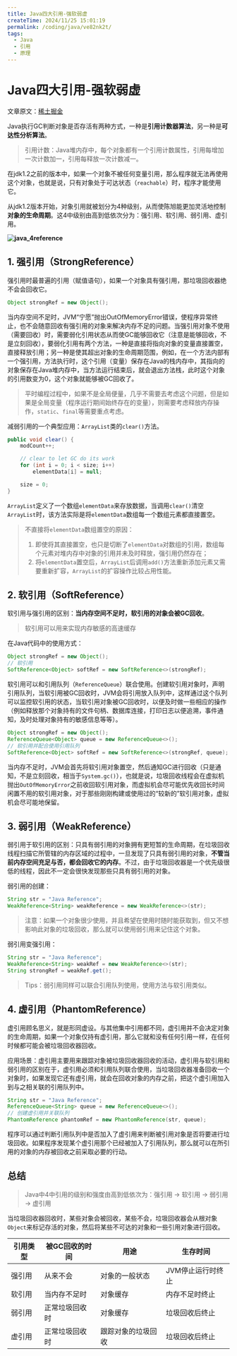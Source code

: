```yaml
---
title: Java四大引用-强软弱虚
createTime: 2024/11/25 15:01:19
permalink: /coding/java/ve82nk2t/
tags:
  - Java
  - 引用
  - 原理
---
```

# Java四大引用-强软弱虚

文章原文：[稀土掘金](https://juejin.cn/post/6844903665241686029)

Java执行GC判断对象是否存活有两种方式，一种是**引用计数器算法**，另一种是**可达性分析算法**。

> 引用计数：Java堆内存中，每个对象都有一个引用计数属性，引用每增加一次计数加一，引用每释放一次计数减一。

在jdk1.2之前的版本中，如果一个对象不被任何变量引用，那么程序就无法再使用这个对象，也就是说，只有对象处于可达状态（`reachable`）时，程序才能使用它。

从jdk1.2版本开始，对象引用就被划分为4种级别，从而使陈旭能更加灵活地控制**对象的生命周期**。这4中级别由高到低依次分为：强引用、软引用、弱引用、虚引用。

**![java_4reference](https://gitee.com/triabin/img_bed/raw/master/2024/08/12/776fa7195f07158299916f75edb52eea-java_4reference.png)**

## 1. 强引用（StrongReference）

强引用时最普遍的引用（赋值语句），如果一个对象具有强引用，那垃圾回收器绝不会会回收它。

```java
Object strongRef = new Object();
```

当内存空间不足时，JVM“宁愿”抛出OutOfMemoryError错误，使程序异常终止，也不会随意回收有强引用的对象来解决内存不足的问题。当强引用对象不使用（需要回收）时，需要弱化引用状态从而使GC能够回收它（注意是能够回收，不是立刻回收），要弱化引用有两个方法，一种是直接将指向对象的变量直接置空，直接释放引用；另一种是使其超出对象的生命周期范围，例如，在一个方法内部有一个强引用，方法执行时，这个引用（变量）保存在Java的栈内存中，其指向的对象保存在Java堆内存中，当方法运行结束后，就会退出方法栈，此时这个对象的引用数变为0，这个对象就能够被GC回收了。

> 平时编程过程中，如果不是全局便量，几乎不需要去考虑这个问题，但是如果是全局变量（程序运行期间始终存在的变量），则需要考虑释放内存操作，`static`、`final`等需要重点考虑。

减弱引用的一个典型应用：`ArrayList`类的`clear()`方法。

```java
public void clear() {
    modCount++;

    // clear to let GC do its work
    for (int i = 0; i < size; i++)
        elementData[i] = null;

    size = 0;
}
```

`ArrayList`定义了一个数组`elementData`来存放数据，当调用`clear()`清空`ArrayList`时，该方法实际是将`elementData`数组每一个数组元素都直接置空。

> 不直接将`elementData`数组置空的原因：
>
> 1. 即使将其直接置空，也只是切断了`elementData`对数组的引用，数组每个元素对堆内存中对象的引用并未及时释放，强引用仍然存在；
> 2. 将`elementData`置空后，`ArrayList`后调用`add()`方法重新添加元素又需要重新扩容，`ArrayList`的扩容操作比较占用性能。

## 2. 软引用（SoftReference）

软引用与强引用的区别：**当内存空间不足时，软引用的对象会被GC回收**。

> 软引用可以用来实现内存敏感的高速缓存

在Java代码中的使用方式：

```java
Object strongRef = new Object();
// 软引用
SoftReference<Object> softRef = new SoftReference<>(strongRef);
```

软引用可以和引用队列（`ReferenceQueue`）联合使用。创建软引用对象时，声明引用队列，当软引用被GC回收时，JVM会将引用放入队列中，这样通过这个队列可以监控软引用的状态，当软引用对象被GC回收时，以便及时做一些相应的操作（例如释放那个对象持有的文件句柄、数据库连接，打印日志以便追溯，事件通知，及时处理对象持有的敏感信息等等）。

```java
Object strongRef = new Object();
ReferenceQueue<Object> queue = new ReferenceQueue<>();
// 软引用并配合使用引用队列
SoftReference<Object> softRef = new SoftReference<>(strongRef, queue);
```

当内存不足时，JVM会首先将软引用对象置空，然后通知GC进行回收（只是通知，不是立刻回收，相当于`System.gc()`），也就是说，垃圾回收线程会在虚拟机抛出`OutOfMemoryError`之前收回软引用对象，而虚拟机会尽可能优先收回长时间闲置不用的软引用对象，对于那些刚刚构建或使用过的“较新的”软引用对象，虚拟机会尽可能地保留。

## 3. 弱引用（WeakReference）

弱引用于软引用的区别：只具有弱引用的对象拥有更短暂的生命周期，在垃圾回收线程扫描它所管辖的内存区域的过程中，一旦发现了只具有弱引用的对象，**不管当前内存空间充足与否，都会回收它的内存**。不过，由于垃圾回收器是一个优先级很低的线程，因此不一定会很快发现那些只具有弱引用的对象。

弱引用的创建：

```java
String str = "Java Reference";
WeakReference<String> weakReference = new WeakReference<>(str);
```

> 注意：如果一个对象很少使用，并且希望在使用时随时能获取到，但又不想影响此对象的垃圾回收，那么就可以使用弱引用来记住这个对象。

弱引用变强引用：

```java
String str = "Java Reference";
WeakReference<String> weakRef = new WeakReference<>(str);
String strongRef = weakRef.get();
```

> Tips：弱引用同样可以联合引用队列使用，使用方法与软引用类似。

## 4. 虚引用（PhantomReference）

虚引用顾名思义，就是形同虚设。与其他集中引用都不同，虚引用并不会决定对象的生命周期，如果一个对象仅持有虚引用，那么它就和没有任何引用一样，在任何时候都可能会被垃圾回收器回收。

应用场景：虚引用主要用来跟踪对象被垃圾回收器回收的活动，虚引用与软引用和弱引用的区别在于，虚引用必须和引用队列联合使用，当垃圾回收器准备回收一个对象时，如果发现它还有虚引用，就会在回收对象的内存之前，把这个虚引用加入到与之相关联的引用队列中。

```java
String str = "Java Reference";
ReferenceQueue<String> queue = new ReferenceQueue<>();
// 创建虚引用并关联队列
PhantomReference phantomRef = new PhantomReference(str, queue);
```

程序可以通过判断引用队列中是否加入了虚引用来判断被引用对象是否将要进行垃圾回收。如果程序发现某个虚引用那个已经被加入了引用队列，那么就可以在所引用的对象的内存被回收之前采取必要的行动。

## 总结

> Java中4中引用的级别和强度由高到低依次为：强引用 -> 软引用 -> 弱引用 -> 虚引用

当垃圾回收器回收时，某些对象会被回收，某些不会，垃圾回收器会从根对象`Object`来标记存活的对象，然后将某些不可达的对象和一些引用对象进行回收。

| 引用类型 | 被GC回收的时间 | 用途               | 生存时间          |
| -------- | -------------- | ------------------ | ----------------- |
| 强引用   | 从来不会       | 对象的一般状态     | JVM停止运行时终止 |
| 软引用   | 当内存不足时   | 对象缓存           | 内存不足时终止    |
| 弱引用   | 正常垃圾回收时 | 对象缓存           | 垃圾回收后终止    |
| 虚引用   | 正常垃圾回收时 | 跟踪对象的垃圾回收 | 垃圾回收后终止    |


